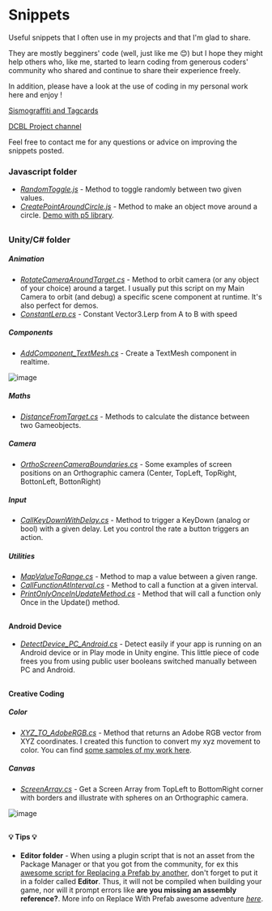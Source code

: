 # Snippets 
Useful snippets that I often use in my projects and that I'm glad to share. 

They are mostly begginers' code (well, just like me :blush:) but I hope they might help others who, like me, started to learn coding from generous coders' community who shared and continue to share their experience freely.

In addition, please have a look at the use of coding in my personal work here and enjoy ! 

[Sismograffiti and Tagcards](http://lefemmemademoiselle.tumblr.com/)

[DCBL Project channel](https://www.youtube.com/channel/UCUNX8-GVX5Q6I0nTqcFO0LQ)

Feel free to contact me for any questions or advice on improving the snippets posted.


### Javascript folder
- [*RandomToggle.js*](https://github.com/MlleDR/Snippets/blob/master/Javascript/RandomToggle.js) - Method to toggle randomly between two given values.
- [*CreatePointAroundCircle.js*](https://github.com/MlleDR/Snippets/blob/master/Javascript/CreatePointAroundCircle.js) - Method to make an object move around a circle. [Demo with p5 library](https://github.com/MlleDR/point-on-circle).


##


### Unity/C# folder
##### Animation
- [*RotateCameraAroundTarget.cs*](https://github.com/MlleDR/Snippets/blob/master/Unity/CSharp/Animation/RotateCameraAroundTarget.cs) - Method to orbit camera (or any object of your choice) around a target. I usually put this script on my Main Camera to orbit (and debug) a specific scene component at runtime. It's also perfect for demos.
- [*ConstantLerp.cs*](https://github.com/MlleDR/Snippets/blob/b3f8662d5cde929fbd08fffb7d1983073558af9c/Unity/CSharp/ConstantLerp.cs) - Constant Vector3.Lerp from A to B with speed

##### Components
- [*AddComponent_TextMesh.cs*](https://github.com/MlleDR/Snippets/blob/master/Unity/CSharp/Components/AddComponent_TextMesh.cs) - Create a TextMesh component in realtime. 

![image](https://user-images.githubusercontent.com/27687330/115968166-b9442500-a536-11eb-870b-69af0c62d741.png)

##### Maths
- [*DistanceFromTarget.cs*](https://github.com/MlleDR/Snippets/blob/master/Unity/CSharp/Maths/DistanceFromTarget.cs) - Methods to calculate the distance between two Gameobjects.

##### Camera
- [*OrthoScreenCameraBoundaries.cs*](https://github.com/MlleDR/Snippets/blob/master/Unity/CSharp/Camera/OrthoScreenCameraBoundaries.cs) - Some examples of screen positions on an Orthographic camera (Center, TopLeft, TopRight, BottonLeft, BottonRight)

##### Input
- [*CallKeyDownWithDelay.cs*](https://github.com/MlleDR/Snippets/blob/master/Unity/CSharp/Inputs/CallKeyDownWithDelay.cs) - Method to trigger a KeyDown (analog or bool) with a given delay. Let you control the rate a button triggers an action.

##### Utilities
- [*MapValueToRange.cs*](https://github.com/MlleDR/Snippets/blob/master/Unity/CSharp/Utilities/MapValueToRange.cs) - Method to map a value between a given range.
- [*CallFunctionAtInterval.cs*](https://github.com/MlleDR/Snippets/blob/master/Unity/CSharp/Utilities/CallFunctionAtInterval.cs) - Method to call a function at a given interval.
- [*PrintOnlyOnceInUpdateMethod.cs*](https://github.com/MlleDR/Snippets/blob/master/Unity/CSharp/Utilities/PrintOnlyOnceInUpdateMethod.cs) - Method that will call a function only Once in the Update() method.



##



#### Android Device
- [*DetectDevice_PC_Android.cs*](https://github.com/MlleDR/Snippets/blob/master/Unity/CSharp/Android/DetectDevice_PC_Android.cs) - Detect easily if your app is running on an Android device or in Play mode in Unity engine. This little piece of code frees you from using public user booleans switched manually between PC and Android.


##


#### Creative Coding
##### Color
- [*XYZ_TO_AdobeRGB.cs*](https://github.com/MlleDR/Snippets/blob/master/Unity/CSharp/Color/XYZ_TO_AdobeRGB.cs) - Method that returns an Adobe RGB vector from XYZ coordinates. I created this function to convert my xyz movement to color. You can find [some samples of my work here](https://lefemmemademoiselle.tumblr.com/tagged/dance/chrono/page/4).

##### Canvas
- [*ScreenArray.cs*](https://github.com/MlleDR/Snippets/blob/master/Unity/CSharp/Canvas/ScreenArray.cs) - Get a Screen Array from TopLeft to BottomRight corner with borders and illustrate with spheres on an Orthographic camera.

![image](https://user-images.githubusercontent.com/27687330/117535157-ce1fbe80-aff4-11eb-86b8-e88af15f331e.png)



##

#### 💡 Tips 💡
- **Editor folder** - When using a plugin script that is not an asset from the Package Manager or that you got from the community, for ex this [awesome script for Replacing a Prefab by another](Unity/CSharp/ReplaceWithPrefab.cs), don't forget to put it in a folder called **Editor**. Thus, it will not be compiled when building your game, nor will it prompt errors like **are you missing an assembly reference?**.
More info on Replace With Prefab awesome adventure [*here*](https://forum.unity.com/threads/replace-game-object-with-prefab.24311/).
##

